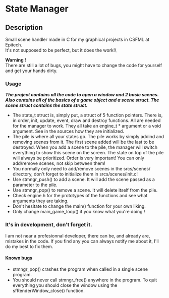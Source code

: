 # State Manager

## Description

Small scene handler made in C for my graphical projects in CSFML at Epitech.\
It's not supposed to be perfect, but it does the work!\

**Warning !**\
There are still a lot of bugs, you might have to change the code for yourself and get your hands dirty.

### Usage
***The project contains all the code to open a window and 2 basic scenes.***
***Also contains all of the basics of a game object and a scene struct. The scene struct contains the state struct.***
- The state_t struct is, simply put, a struct of 5 function pointers. There is, in order, init, update, event, draw and destroy functions. All are needed for the manager to work. They all take an engine_t * argument or a void argument. See in the sources how they are initialized.
- The pile is where all your states go. The pile works by simply addind and removing scenes from it. The first scene added will be the last to be destroyed. When you add a scene to the pile, the manager will switch everything to show this scene on the screen. The state on top of the pile will always be prioritized. Order is very important! You can only add/remove scenes, not skip between them!
- You normally only need to add/remove scenes in the srcs/scenes/ directory, don't forget to initialize them in srcs/scenes/init.c!
- Use stmngr_push() to add a scene. It will add the scene passed as a parameter to the pile.
- Use stmngr_pop() to remove a scene. It will delete itself from the pile.
- Check engine.h for the prototypes of the functions and see what arguments they are taking.
- Don't hesitate to change the main() function for your own liking.
- Only change main_game_loop() if you know what you're doing !

### It's in development, don't forget it.
I am not near a profesionnal developer, there can be, and already are, mistakes in the code. If you find any you can always notify me about it, I'll do my best to fix them.

#### Known bugs
- stmngr_pop() crashes the program when called in a single scene program.
- You should never call stmngr_free() anywhere in the program. To quit everything you should close the window using the sfRenderWindow_close() function.
